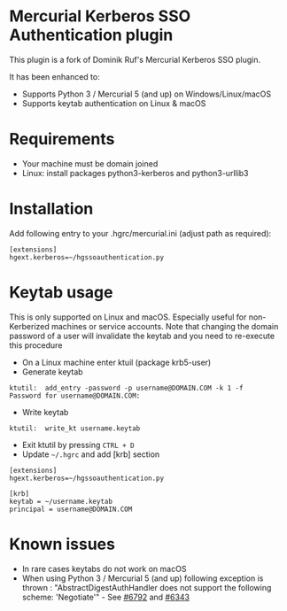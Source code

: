 # Mercurial Kerberos SSO Authentication plugin

This plugin is a fork of Dominik Ruf's Mercurial Kerberos SSO plugin. 

It has been enhanced to: 

- Supports Python 3 / Mercurial 5 (and up) on Windows/Linux/macOS
- Supports keytab authentication on Linux & macOS

# Requirements

- Your machine must be domain joined
- Linux: install packages python3-kerberos and python3-urllib3 

# Installation

Add following entry to your .hgrc/mercurial.ini (adjust path as required):

```
[extensions]
hgext.kerberos=~/hgssoauthentication.py
```

# Keytab usage

This is only supported on Linux and macOS. Especially useful for non-Kerberized machines or service accounts.
Note that changing the domain password of a user will invalidate the keytab and you need to re-execute this procedure

- On a Linux machine enter ktuil (package krb5-user)
- Generate keytab
```
ktutil:  add_entry -password -p username@DOMAIN.COM -k 1 -f
Password for username@DOMAIN.COM:
```
- Write keytab
```
ktutil:  write_kt username.keytab
```
- Exit ktutil by pressing `CTRL + D`
- Update `~/.hgrc` and add [krb] section 
```
[extensions]
hgext.kerberos=~/hgssoauthentication.py

[krb]
keytab = ~/username.keytab
principal = username@DOMAIN.COM
```

# Known issues

- In rare cases keytabs do not work on macOS 
- When using Python 3 / Mercurial 5 (and up) following exception is thrown : "AbstractDigestAuthHandler does not support the following scheme: 'Negotiate'" - See [#6792](https://bz.mercurial-scm.org/show_bug.cgi?id=6792) and [#6343](https://bz.mercurial-scm.org/show_bug.cgi?id=6343)
